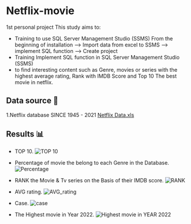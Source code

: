 # Netflix-movie
1st personal project
This study aims to:

- Training to use SQL Server Management Studio (SSMS) From the beginning of installation --> Import data from excel to SSMS --> implement SQL function --> Create project 
- Training Implement SQL function in SQL Server Management Studio (SSMS) 
- to find interesting content such as Genre, movies or series with the highest average rating, Rank with IMDB Score and Top 10 The best movie in netflix.

## Data source 📁

1.Netflix database SINCE 1945 - 2021 [Netflix Data.xls](https://github.com/kwatcharapong2543/Netflix-movie/files/14229613/Netflix.Data.xls)

## Results 📊

- TOP 10.
![TOP 10](https://github.com/kwatcharapong2543/Netflix-movie/assets/158846091/adf537eb-3dcd-4112-bf6c-64f68db38108)

- Percentage of movie the belong to each Genre in the Database.
![Percentage](https://github.com/kwatcharapong2543/Netflix-movie/assets/158846091/03fdb9f3-cc0c-4e4c-8a2b-1b6c8529fca4)

- RANK the Movie & Tv series on the Basis of their IMDB score.
![RANK](https://github.com/kwatcharapong2543/Netflix-movie/assets/158846091/5c63496c-746e-4eeb-9db1-87a453777d9e)

- AVG rating.
![AVG_rating](https://github.com/kwatcharapong2543/Netflix-movie/assets/158846091/f26ec261-9a30-4167-b531-5232c3889f54)

- Case.
![case](https://github.com/kwatcharapong2543/Netflix-movie/assets/158846091/4adf4f00-6c3e-4c3b-a170-9d3a588fe7d9)

- The Highest movie in Year 2022.
![Highest movie in YEAR 2022](https://github.com/kwatcharapong2543/Netflix-movie/assets/158846091/a2dedb73-490e-40dd-afec-efe1fa8a6a03)

